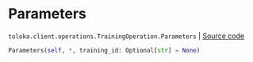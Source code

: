 # Parameters
`toloka.client.operations.TrainingOperation.Parameters` | [Source code](https://github.com/Toloka/toloka-kit/blob/v1.1.0.post1/src/client/operations.py#L199)

```python
Parameters(self, *, training_id: Optional[str] = None)
```

